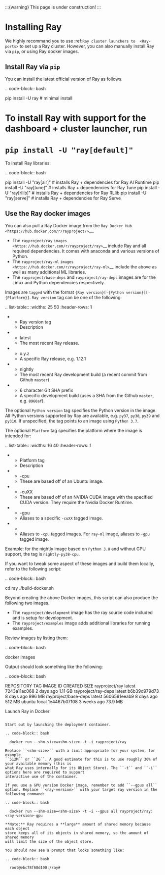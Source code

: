 :::{warning}
This page is under construction!
:::



# Installing Ray

We highly recommand you to use :ref:`Ray cluster launchers to  <Ray-ports>` to set up a Ray cluster.
However, you can also manually install Ray via `pip`, or using Ray docker images.

## Install Ray via `pip`

You can install the latest official version of Ray as follows.

.. code-block:: bash

  pip install -U ray  # minimal install

  # To install Ray with support for the dashboard + cluster launcher, run
  # `pip install -U "ray[default]"`

To install Ray libraries:

.. code-block:: bash

  pip install -U "ray[air]" # installs Ray + dependencies for Ray AI Runtime
  pip install -U "ray[tune]"  # installs Ray + dependencies for Ray Tune
  pip install -U "ray[rllib]"  # installs Ray + dependencies for Ray RLlib
  pip install -U "ray[serve]"  # installs Ray + dependencies for Ray Serve


## Use the Ray docker images

You can also pull a Ray Docker image from the `Ray Docker Hub <https://hub.docker.com/r/rayproject/>`__.

- The ``rayproject/ray`` `images <https://hub.docker.com/r/rayproject/ray>`__ include Ray and all required dependencies. It comes with anaconda and various versions of Python.
- The ``rayproject/ray-ml`` `images <https://hub.docker.com/r/rayproject/ray-ml>`__ include the above as well as many additional ML libraries.
- The ``rayproject/base-deps`` and ``rayproject/ray-deps`` images are for the Linux and Python dependencies respectively.

Images are `tagged` with the format ``{Ray version}[-{Python version}][-{Platform}]``. ``Ray version`` tag can be one of the following:

.. list-table::
   :widths: 25 50
   :header-rows: 1

   * - Ray version tag
     - Description
   * - latest
     - The most recent Ray release.
   * - x.y.z
     - A specific Ray release, e.g. 1.12.1
   * - nightly
     - The most recent Ray development build (a recent commit from Github ``master``)
   * - 6 character Git SHA prefix
     - A specific development build (uses a SHA from the Github ``master``, e.g. ``8960af``).

The optional ``Python version`` tag specifies the Python version in the image. All Python versions supported by Ray are available, e.g. ``py37``, ``py38``, ``py39`` and ``py310``. If unspecified, the tag points to an image using ``Python 3.7``.

The optional ``Platform`` tag specifies the platform where the image is intended for:

.. list-table::
   :widths: 16 40
   :header-rows: 1

   * - Platform tag
     - Description
   * - -cpu
     - These are based off of an Ubuntu image.
   * - -cuXX
     - These are based off of an NVIDIA CUDA image with the specified CUDA version. They require the Nvidia Docker Runtime.
   * - -gpu
     - Aliases to a specific ``-cuXX`` tagged image.
   * - <no tag>
     - Aliases to ``-cpu`` tagged images. For ``ray-ml`` image, aliases to ``-gpu`` tagged image.

Example: for the nightly image based on ``Python 3.8`` and without GPU support, the tag is ``nightly-py38-cpu``.

If you want to tweak some aspect of these images and build them locally, refer to the following script:

.. code-block:: bash

  cd ray
  ./build-docker.sh

Beyond creating the above Docker images, this script can also produce the following two images.

- The ``rayproject/development`` image has the ray source code included and is setup for development.
- The ``rayproject/examples`` image adds additional libraries for running examples.

Review images by listing them:

.. code-block:: bash

  docker images

Output should look something like the following:

.. code-block:: bash

  REPOSITORY                          TAG                 IMAGE ID            CREATED             SIZE
  rayproject/ray                      latest              7243a11ac068        2 days ago          1.11 GB
  rayproject/ray-deps                 latest              b6b39d979d73        8 days ago          996  MB
  rayproject/base-deps                latest              5606591eeab9        8 days ago          512  MB
  ubuntu                              focal               1e4467b07108        3 weeks ago         73.9 MB


Launch Ray in Docker
~~~~~~~~~~~~~~~~~~~~

Start out by launching the deployment container.

.. code-block:: bash

  docker run --shm-size=<shm-size> -t -i rayproject/ray

Replace ``<shm-size>`` with a limit appropriate for your system, for example
``512M`` or ``2G``. A good estimate for this is to use roughly 30% of your available memory (this is
what Ray uses internally for its Object Store). The ``-t`` and ``-i`` options here are required to support
interactive use of the container.

If you use a GPU version Docker image, remember to add ``--gpus all`` option. Replace ``<ray-version>`` with your target ray version in the following command:

.. code-block:: bash

  docker run --shm-size=<shm-size> -t -i --gpus all rayproject/ray:<ray-version>-gpu

**Note:** Ray requires a **large** amount of shared memory because each object
store keeps all of its objects in shared memory, so the amount of shared memory
will limit the size of the object store.

You should now see a prompt that looks something like:

.. code-block:: bash

  root@ebc78f68d100:/ray#